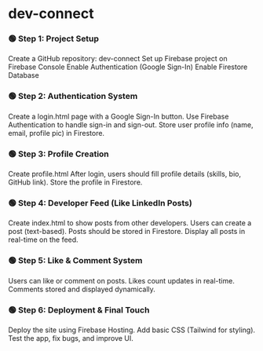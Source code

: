 # dev-connect

### 🟢 Step 1: Project Setup
 Create a GitHub repository: dev-connect
 Set up Firebase project on Firebase Console
 Enable Authentication (Google Sign-In)
 Enable Firestore Database
### 🟢 Step 2: Authentication System
 Create a login.html page with a Google Sign-In button.
 Use Firebase Authentication to handle sign-in and sign-out.
 Store user profile info (name, email, profile pic) in Firestore.
### 🟢 Step 3: Profile Creation
 Create profile.html
 After login, users should fill profile details (skills, bio, GitHub link).
 Store the profile in Firestore.
### 🟢 Step 4: Developer Feed (Like LinkedIn Posts)
 Create index.html to show posts from other developers.
 Users can create a post (text-based).
 Posts should be stored in Firestore.
 Display all posts in real-time on the feed.
### 🟢 Step 5: Like & Comment System
 Users can like or comment on posts.
 Likes count updates in real-time.
 Comments stored and displayed dynamically.
### 🟢 Step 6: Deployment & Final Touch
 Deploy the site using Firebase Hosting.
 Add basic CSS (Tailwind for styling).
 Test the app, fix bugs, and improve UI.
